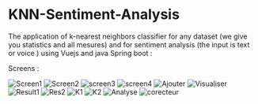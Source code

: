 # KNN-Sentiment-Analysis
The application of k-nearest neighbors classifier for any dataset (we give you statistics and all mesures) and for sentiment analysis (the input is text or voice ) using Vuejs and java  Spring boot :


Screens :

![Screen1](https://github.com/ikhlas1936/KNN-Sentiment-Analysis/assets/129891260/d2ad9b3c-f856-4da4-ac91-28e5d453974c)
![Screen2](https://github.com/ikhlas1936/KNN-Sentiment-Analysis/assets/129891260/53b930eb-57c8-4754-bc6b-df016b152193)
![screen3](https://github.com/ikhlas1936/KNN-Sentiment-Analysis/assets/129891260/637b1476-37d4-43d8-bf45-4735f7313f48)
![screen4](https://github.com/ikhlas1936/KNN-Sentiment-Analysis/assets/129891260/0b167401-3fc3-486a-8406-17d0e22bd233)
![Ajouter](https://github.com/ikhlas1936/KNN-Sentiment-Analysis/assets/129891260/15ffdacc-368f-4e97-8b26-6c2a9ce16745)
![Visualiser](https://github.com/ikhlas1936/KNN-Sentiment-Analysis/assets/129891260/1fdb5b56-612b-4ac1-8c27-ede90584112a)
![Result1](https://github.com/ikhlas1936/KNN-Sentiment-Analysis/assets/129891260/0bfd7227-9377-4bcb-abc4-88c94a9c6647)
![Res2](https://github.com/ikhlas1936/KNN-Sentiment-Analysis/assets/129891260/b639b827-26d5-4ffc-989d-85a936916baf)
![K1](https://github.com/ikhlas1936/KNN-Sentiment-Analysis/assets/129891260/7fb2b9cc-30b1-4712-a4df-c792e0b0fe20)
![K2](https://github.com/ikhlas1936/KNN-Sentiment-Analysis/assets/129891260/58f645a6-0d3e-4fb0-97ac-21e916a99398)
![Analyse](https://github.com/ikhlas1936/KNN-Sentiment-Analysis/assets/129891260/d4245ecf-4ba9-425d-9a3b-5159730fa3a8)
![corecteur](https://github.com/ikhlas1936/KNN-Sentiment-Analysis/assets/129891260/9e01537c-4433-47ae-90c1-7c0588145a4b)
